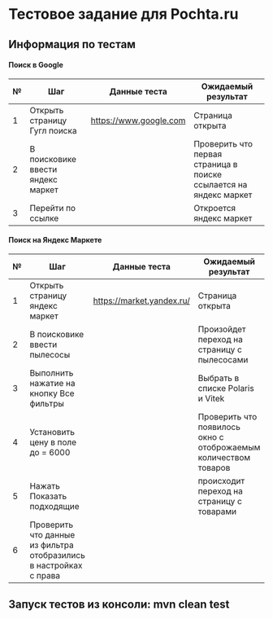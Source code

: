 # Тестовое задание для Pochta.ru

## Информация по тестам

#### Поиск в Google

№ | Шаг | Данные теста | Ожидаемый результат
--- | --- | --- | ---
1 | Открыть страницу Гугл поиска | https://www.google.com | Страница открыта
2 | В поисковике ввести яндекс маркет |  | Проверить что первая страница в поиске ссылается на яндекс маркет
3 | Перейти по ссылке |  | Откроется яндекс маркет

#### Поиск на Яндекс Маркете

№ | Шаг | Данные теста | Ожидаемый результат
--- | --- | --- | ---
1 | Открыть страницу яндекс маркет | https://market.yandex.ru/	 | Страница открыта
2 | В поисковике ввести пылесосы |  | Произойдет переход на страницу с пылесосами
3 | Выполнить нажатие на кнопку Все фильтры |  | Выбрать в списке Polaris и Vitek
4 | Установить цену в поле до = 6000 |  | Проверить что появилось окно с отоброжаемым количеством товаров
5 | Нажать Показать подходящие |  | происходит переход на страницу с товарами
6 | Проверить что данные из фильтра отобразились в настройках с права |  | 

## Запуск тестов из консоли: mvn clean test